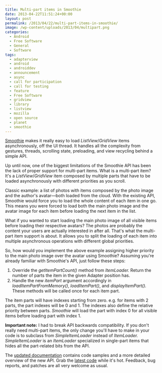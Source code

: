 ```yaml
---
title: Multi-part items in Smoothie
date: 2013-04-22T11:51:24+00:00
layout: post
permalink: /2013/04/22/multi-part-items-in-smoothie/
image: /wp-content/uploads/2013/04/multipart.png
categories:
  - Android
  - Free Software
  - General
  - Software
tags:
  - adapterview
  - android
  - androiddev
  - announcement
  - async
  - call for participation
  - call for testing
  - feature
  - Free Software
  - gridview
  - library
  - listview
  - mozilla
  - open source
  - planet
  - smoothie
---
```

[Smoothie](http://lucasr.org/2013/01/06/introducing-smoothie/ "Introducing
Smoothie") makes it really easy to load _ListView_/_GridView_ items
asynchronously, off the UI thread. It handles all the complexity from gestures,
threads, scrolling state, preloading, and view recycling behind a simple
API.

Up until now, one of the biggest limitations of the Smoothie API has been the
lack of proper support for multi-part items. What is a multi-part item? It's a
_ListView_/_GridView_ item composed by multiple parts that have to be loaded
asynchronously with different priorities as you scroll.

Classic example: a list of photos with items composed by the photo image and
the author's avatar—both loaded from the cloud. With the existing API, 
Smoothie would force you to load the whole content of each item in one go. This
means you were forced to load both the main photo image and the avatar image
for each item before loading the next item in the list.

What if you wanted to start loading the main photo image of all visible items
before loading their respective avatars? The photos are probably the content
your users are actually interested in after all. That's what the multi-part
item support is about. It allows you to split the loading of each item into
multiple asynchronous operations with different global priorities.

So, how would you implement the above example assigning higher priority to the
main photo image over the avatar using Smoothie? Assuming you're already
familiar with Smoothie's API, just follow these steps:

  1. Override the _getItemPartCount()_ method from _ItemLoader._ Return the
     number of parts the item in the given Adapter position has.
  2. Handle the new _itemPart_ argument accordingly in
     _loadItemPartFromMemory()_, _loadItemPart()_, and _displayItemPart()._
     These methods will be called once for each item part.

The item parts will have indexes starting from zero. e.g. for items with 2
parts, the part indexes will be 0 and 1. The indexes also define the relative
priority between parts. _Smoothie_ will load the part with index 0 for all
visible items before loading part with index 1.

**Important note:** I had to break API backwards compatibility. If you don't
really need multi-part items, the only change you'll have to make in your code
is to subclass from _SimpleItemLoader_ instead of _ItemLoader.
SimpleItemLoader_ is an _ItemLoader_ specialized in single-part items that
hides all the part-related bits from the API.

The [updated
documentation](https://github.com/lucasr/smoothie/blob/master/library/src/org/lucasr/smoothie/ItemLoader.java)
contains code samples and a more detailed overview of the new API. Grab the
[latest code](https://github.com/lucasr/smoothie) while it's hot. Feedback, bug
reports, and patches are all very welcome as usual.
